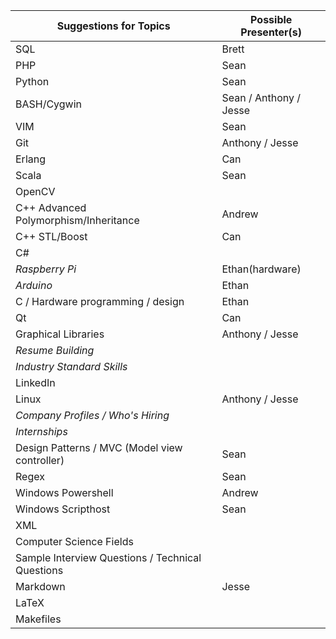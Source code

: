 Suggestions for Topics | Possible Presenter(s)
--- | ---
SQL | Brett
PHP | Sean
Python | Sean
BASH/Cygwin | Sean / Anthony / Jesse
VIM | Sean
Git | Anthony / Jesse
Erlang | Can
Scala | Sean
OpenCV | 
C++ Advanced Polymorphism/Inheritance | Andrew
C++ STL/Boost | Can
C# |
*Raspberry Pi* | Ethan(hardware)
*Arduino* | Ethan
C / Hardware programming / design | Ethan
Qt | Can
Graphical Libraries | Anthony / Jesse
*Resume Building* | 
*Industry Standard Skills* | 
LinkedIn | 
Linux | Anthony / Jesse
*Company Profiles / Who's Hiring* |
*Internships* | 
Design Patterns / MVC (Model view controller) | Sean
Regex | Sean
Windows Powershell | Andrew
Windows Scripthost | Sean
XML | 
Computer Science Fields | 
Sample Interview Questions / Technical Questions | 
Markdown | Jesse
LaTeX | 
Makefiles |

